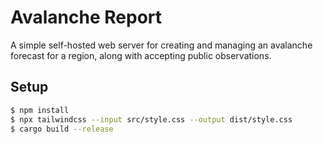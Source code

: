 # Avalanche Report

A simple self-hosted web server for creating and managing an avalanche forecast for a region, along with accepting public observations.

## Setup

```bash
$ npm install
$ npx tailwindcss --input src/style.css --output dist/style.css
$ cargo build --release
```
